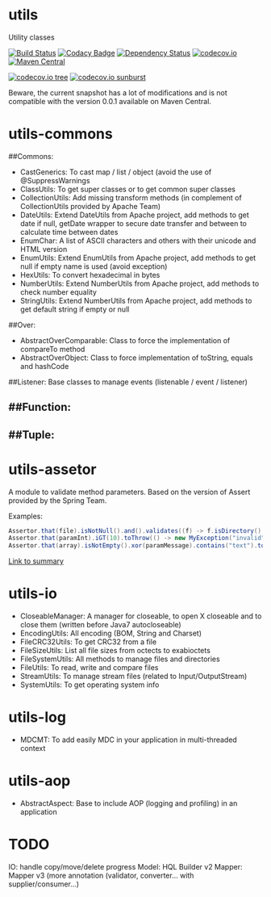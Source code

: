 # utils
Utility classes

[![Build Status](https://travis-ci.org/Gilandel/utils.svg?branch=develop)](https://travis-ci.org/Gilandel/utils)
[![Codacy Badge](https://api.codacy.com/project/badge/grade/e34c82e78aaf45a797721e62a7a31a0a)](https://www.codacy.com/app/gilles/utils)
[![Dependency Status](https://www.versioneye.com/user/projects/5859538481ffdc0035806c58/badge.svg?style=flat)](https://www.versioneye.com/user/projects/5859538481ffdc0035806c58)
[![codecov.io](https://codecov.io/github/Gilandel/utils/coverage.svg?branch=develop)](https://codecov.io/github/Gilandel/utils?branch=develop)
[![Maven Central](https://maven-badges.herokuapp.com/maven-central/fr.landel/utils/badge.svg)](https://maven-badges.herokuapp.com/maven-central/fr.landel/utils)

[![codecov.io tree](https://codecov.io/gh/Gilandel/utils/branch/develop/graphs/tree.svg)](https://codecov.io/gh/Gilandel/utils/branch/develop)
[![codecov.io sunburst](https://codecov.io/gh/Gilandel/utils/branch/develop/graphs/sunburst.svg)](https://codecov.io/gh/Gilandel/utils/branch/develop)

Beware, the current snapshot has a lot of modifications and is not compatible with the version 0.0.1 available on Maven Central.

# utils-commons

##Commons:
- CastGenerics: To cast map / list / object (avoid the use of @SuppressWarnings
- ClassUtils: To get super classes or to get common super classes
- CollectionUtils: Add missing transform methods (in complement of CollectionUtils provided by Apache Team)
- DateUtils: Extend DateUtils from Apache project, add methods to get date if null, getDate wrapper to secure date transfer and between to calculate time between dates
- EnumChar: A list of ASCII characters and others with their unicode and HTML version
- EnumUtils: Extend EnumUtils from Apache project, add methods to get null if empty name is used (avoid exception)
- HexUtils: To convert hexadecimal in bytes
- NumberUtils: Extend NumberUtils from Apache project, add methods to check number equality
- StringUtils: Extend NumberUtils from Apache project, add methods to get default string if empty or null

##Over:
- AbstractOverComparable: Class to force the implementation of compareTo method
- AbstractOverObject: Class to force implementation of toString, equals and hashCode 

##Listener:
Base classes to manage events (listenable / event / listener)

##Function:
-

##Tuple:
- 

# utils-assetor
A module to validate method parameters.
Based on the version of Assert provided by the Spring Team.

Examples:
```java
Assertor.that(file).isNotNull().and().validates((f) -> f.isDirectory(), "not a directory").toThrow(); // -> if file is not a directory, an IllegalArgumentException is thrown
Assertor.that(paramInt).iGT(10).toThrow(() -> new MyException("invalid")); // -> if conditions are false, a MyException is thrown
Assertor.that(array).isNotEmpty().xor(paramMessage).contains("text").toThrow((errors, parameters) -> new MyException("invalid")); // -> if conditions are false, a MyException is thrown
```

[Link to summary](./utils-assertor#summary)

# utils-io
- CloseableManager: A manager for closeable, to open X closeable and to close them (written before Java7 autocloseable)
- EncodingUtils: All encoding (BOM, String and Charset)
- FileCRC32Utils: To get CRC32 from a file
- FileSizeUtils: List all file sizes from octects to exabioctets
- FileSystemUtils: All methods to manage files and directories
- FileUtils: To read, write and compare files
- StreamUtils: To manage stream files (related to Input/OutputStream)
- SystemUtils: To get operating system info

# utils-log
- MDCMT: To add easily MDC in your application in multi-threaded context

# utils-aop
- AbstractAspect: Base to include AOP (logging and profiling) in an application

# TODO

IO: handle copy/move/delete progress
Model: HQL Builder v2
Mapper: Mapper v3 (more annotation (validator, converter... with supplier/consumer...)